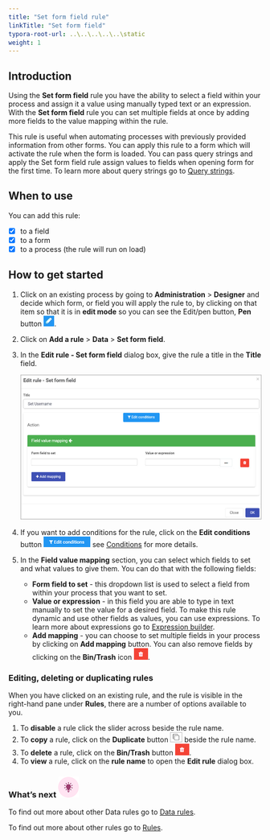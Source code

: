 ```yaml
---
title: "Set form field rule"
linkTitle: "Set form field"
typora-root-url: ..\..\..\..\..\static
weight: 1
---
```


## Introduction

Using the **Set form field** rule you have the ability to select a field within your process and assign it a value using manually typed text or an expression. With the **Set form field** rule you can set multiple fields at once by adding more fields to the value mapping within the rule.

This rule is useful when automating processes with previously provided information from other forms. You can apply this rule to a form which will activate the rule when the form is loaded. You can pass query strings and apply the Set form field rule assign values to fields when opening form for the first time. To learn more about query strings go to [Query strings](/platform/pages/link/#heading).

## When to use 

You can add this rule:
- [x] to a field
- [x] to a form 
- [x] to a process (the rule will run on load)

## How to get started

1. Click on an existing process by going to **Administration** > **Designer** and decide which form, or field you will apply the rule to, by clicking on that item so that it is in **edit mode** so you can see the Edit/pen button, **Pen** button ![Pen button](/images/penicon.png).

2. Click on **Add a rule** > **Data** > **Set form field**.

3. In the **Edit rule - Set form field** dialog box, give the rule a title in the **Title** field.

   ![Edit rule - Set form field dialog box](/images/set-field-edit-rule.jpg)

4. If you want to add conditions for the rule, click on the **Edit conditions** button ![Edit conditions button](/images/editconditions.png) see [Conditions](/platform/rules/general/add-conditions/) for more details.

5. In the **Field value mapping** section, you can select which fields to set and what values to give them. You can do that with the following fields:

   - **Form field to set** - this dropdown list is used to select a field from within your process that you want to set.
   - **Value or expression** - in this field you are able to type in text manually to set the value for a desired field. To make this rule dynamic and use other fields as values, you can use expressions. To learn more about expressions go to [Expression builder](/platform/rules/general/expression-builder/).
   - **Add mapping** - you can choose to set multiple fields in your process by clicking on **Add mapping** button. You can also remove fields by clicking on the **Bin/Trash** icon ![Bin/Trash button](/images/bin.png).

### Editing, deleting or duplicating rules

When you have clicked on an existing rule, and the rule is visible in the right-hand pane under **Rules**, there are a number of options available to you.

1. To **disable** a rule click the slider across beside the rule name.
2. To **copy** a rule, click on the **Duplicate** button ![Duplicate button](/images/duplicate-button.jpg) beside the rule name.
3. To **delete** a rule, click on the **Bin/Trash** button ![Bin/Trash button](/images/bin.png).
4. To **view** a rule, click on the **rule name** to open the **Edit rule** dialog box.

### What’s next ![Idea icon](/images/18.png)

To find out more about other Data rules go to [Data rules](/platform/rules/data/).

To find out more about other rules go to [Rules](/platform/rules/).







